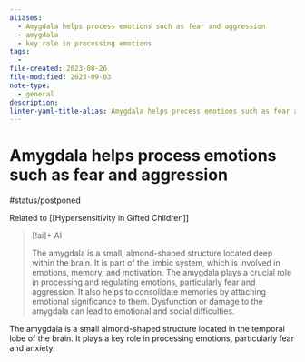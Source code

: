 ```yaml
---
aliases:
  - Amygdala helps process emotions such as fear and aggression
  - amygdala
  - key role in processing emotions
tags:
  - 
file-created: 2023-08-26
file-modified: 2023-09-03
note-type:
  - general
description: 
linter-yaml-title-alias: Amygdala helps process emotions such as fear and aggression
---
```


# Amygdala helps process emotions such as fear and aggression

#status/postponed

Related to [[Hypersensitivity in Gifted Children]]

> [!ai]+ AI
>
> The amygdala is a small, almond-shaped structure located deep within the brain. It is part of the limbic system, which is involved in emotions, memory, and motivation. The amygdala plays a crucial role in processing and regulating emotions, particularly fear and aggression. It also helps to consolidate memories by attaching emotional significance to them. Dysfunction or damage to the amygdala can lead to emotional and social difficulties.

The amygdala is a small almond-shaped structure located in the temporal lobe of the brain. It plays a key role in processing emotions, particularly fear and anxiety.

